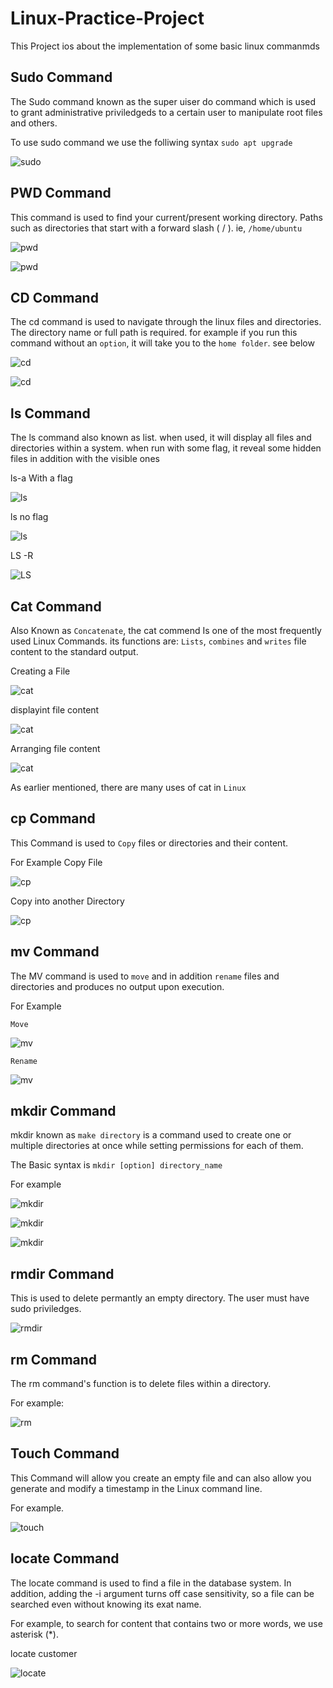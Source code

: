 # Linux-Practice-Project

This Project ios about the implementation of some basic linux commanmds

## Sudo Command

The Sudo command known as the super uiser do command which is used to grant administrative priviledgeds to a certain user to manipulate root files and others.

To use sudo command we use the folliwing syntax `sudo apt upgrade`

![sudo](./img/1.sudo.png)

## PWD Command

This command is used to find your current/present working directory. Paths such as directories that start with a forward slash ( / ). ie, `/home/ubuntu`

![pwd](./img/2.pwd.png) 

![pwd](./img/2.1pwd.png)

## CD Command 

The cd command is used to navigate through the linux files and directories. The directory name or full path is required. for example if you run this command without an `option`, it will take you to the `home folder`. see below

![cd](./img/3.cd.png)

![cd](./img/3.1cd.png)

## ls Command 

The ls command also known as list. when used, it will display all files and directories within a system. when run with some flag, it reveal some hidden files in addition with the visible ones


ls-a With a flag

![ls](./img/4.ls-a.png)

ls no flag 

![ls](./img/4.ls.png)

LS -R

![LS](./img/4.ls-R.png)

## Cat Command

Also Known as `Concatenate`, the cat commend Is one of the most frequently used Linux Commands. its functions are: `Lists`, `combines` and `writes` file content to the standard output.

Creating a File

![cat](./img/5.cat.png)

displayint file content

![cat](./img/5.cat1.png)

Arranging file content 

![cat](./img/5.cat2.png)

As earlier mentioned, there are many uses of cat in `Linux`

## cp Command

This Command is used to `Copy` files or directories and their content.

For Example
Copy File

![cp](./img/6.cp.png)

Copy into another Directory

![cp](./img/6.cp1.png)

## mv Command

The MV command is used to `move` and in addition `rename` files and directories and produces no output upon execution.

For Example

`Move` 

![mv](./img/7.mv.png)

`Rename` 

![mv](./img/7.mv2.png)

## mkdir Command

mkdir known as `make directory` is a command used to create one or multiple directories at once while setting permissions for each of them.  

The Basic syntax is `mkdir [option] directory_name`

For example 

![mkdir](./img/8.mkdir.png)


![mkdir](./img/8.mkdir2.png)

![mkdir](./img/8.mkdir3.png)

## rmdir Command

This is used to delete permantly an empty directory. The user must have sudo priviledges.

![rmdir](./img/9.rmdir.png)

## rm Command 

The rm command's function is to delete files within a directory.

For example:

![rm](./img/10.rm.png)


## Touch Command 

This Command will allow you create an empty file and can also allow you generate and modify a timestamp in the Linux command line.

For example.

![touch](./img/11.touch.png)

## locate Command

The locate command is used to find a file in the database system. In addition, adding the -i argument turns off case sensitivity, so a file can be searched even without knowing its exat name. 

For example, to search for content that contains two or more words, we use asterisk (*). 

locate customer 

![locate](./img/12.locate.png)


